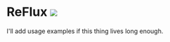 # ReFlux [![](https://jitpack.io/v/carterhudson/reflux.svg)](https://jitpack.io/#carterhudson/reflux)

I'll add usage examples if this thing lives long enough.
